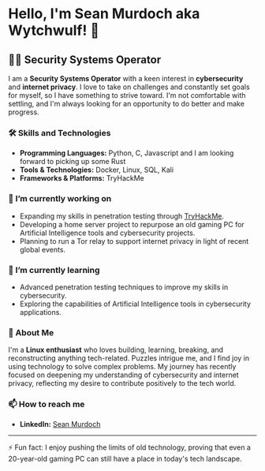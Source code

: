 # Hello, I'm Sean Murdoch aka Wytchwulf! 👋

## 👨‍💻 Security Systems Operator

I am a **Security Systems Operator** with a keen interest in **cybersecurity** and **internet privacy**. I love to take on challenges and constantly set goals for myself, so I have something to strive toward. I'm not comfortable with settling, and I'm always looking for an opportunity to do better and make progress.

### 🛠 Skills and Technologies

- **Programming Languages:** Python, C, Javascript and I am looking forward to picking up some Rust
- **Tools & Technologies:** Docker, Linux, SQL, Kali
- **Frameworks & Platforms:** TryHackMe

### 🔭 I’m currently working on

- Expanding my skills in penetration testing through [TryHackMe](https://tryhackme.com/p/Wytchwulf).
- Developing a home server project to repurpose an old gaming PC for Artificial Intelligence tools and cybersecurity projects.
- Planning to run a Tor relay to support internet privacy in light of recent global events.

### 🌱 I’m currently learning

- Advanced penetration testing techniques to improve my skills in cybersecurity.
- Exploring the capabilities of Artificial Intelligence tools in cybersecurity applications.

### 💬 About Me

I'm a **Linux enthusiast** who loves building, learning, breaking, and reconstructing anything tech-related. Puzzles intrigue me, and I find joy in using technology to solve complex problems. My journey has recently focused on deepening my understanding of cybersecurity and internet privacy, reflecting my desire to contribute positively to the tech world.

### 📫 How to reach me

- **LinkedIn:** [Sean Murdoch](https://www.linkedin.com/in/sean-murdoch-914398236)

---

⚡ Fun fact: I enjoy pushing the limits of old technology, proving that even a 20-year-old gaming PC can still have a place in today's tech landscape.

